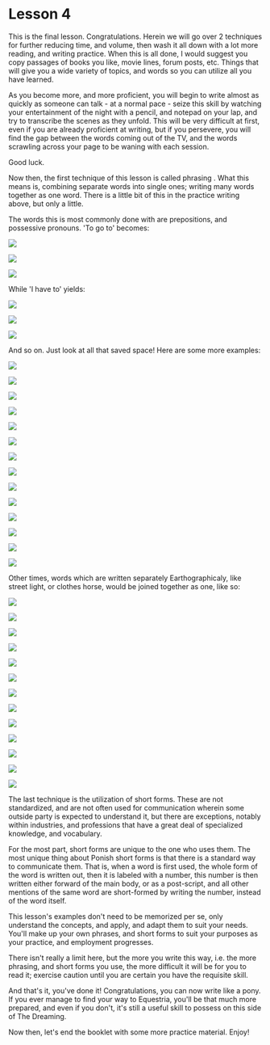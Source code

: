 # Lesson 4

This is the final lesson. Congratulations. Herein we will go over 2 techniques
for further reducing time, and volume, then wash it all down with a lot more
reading, and writing practice. When this is all done, I would suggest you copy
passages of books you like, movie lines, forum posts, etc. Things that will give
you a wide variety of topics, and words so you can utilize all you have learned.

As you become more, and more proficient, you will begin to write almost as
quickly as someone can talk - at a normal pace - seize this skill by watching
your entertainment of the night with a pencil, and notepad on your lap, and try
to transcribe the scenes as they unfold. This will be very difficult at first,
even if you are already proficient at writing, but if you persevere, you will
find the gap between the words coming out of the TV, and the words scrawling
across your page to be waning with each session.

Good luck.

Now then, the first technique of this lesson is called phrasing . What this
means is, combining separate words into single ones; writing many words together
as one word. There is a little bit of this in the practice writing above, but
only a little.

The words this is most commonly done with are prepositions, and possessive
pronouns. 'To go to' becomes:

![](./lesson-4/phrase-01.svg)

![](./lesson-4/phrase-02.svg)

![](./original-images/044.png)

While 'I have to' yields:

![](./lesson-4/phrase-03.svg)

![](./lesson-4/phrase-04.svg)

![](./original-images/045.png)

And so on. Just look at all that saved space! Here are some more examples:

![](./lesson-4/phrase-05.svg)

![](./lesson-4/phrase-06.svg)

![](./lesson-4/phrase-07.svg)

![](./lesson-4/phrase-08.svg)

![](./lesson-4/phrase-09.svg)

![](./lesson-4/phrase-10.svg)

![](./lesson-4/phrase-11.svg)

![](./lesson-4/phrase-12.svg)

![](./lesson-4/phrase-13.svg)

![](./lesson-4/phrase-14.svg)

![](./lesson-4/phrase-15.svg)

![](./lesson-4/phrase-16.svg)

![](./lesson-4/phrase-17.svg)


![](./original-images/046.png)

Other times, words which are written separately Earthographicaly, like street
light, or clothes horse, would be joined together as one, like so:

![](./lesson-4/phrase-18.svg)

![](./lesson-4/phrase-19.svg)

![](./lesson-4/phrase-20.svg)

![](./lesson-4/phrase-21.svg)

![](./lesson-4/phrase-22.svg)

![](./lesson-4/phrase-23.svg)

![](./lesson-4/phrase-24.svg)

![](./lesson-4/phrase-25.svg)

![](./lesson-4/phrase-26.svg)

![](./lesson-4/phrase-27.svg)

![](./lesson-4/phrase-28.svg)

![](./lesson-4/phrase-29.svg)


![](./original-images/047.png)

The last technique is the utilization of short forms. These are not
standardized, and are not often used for communication wherein some outside
party is expected to understand it, but there are exceptions, notably within
industries, and professions that have a great deal of specialized knowledge, and
vocabulary.

For the most part, short forms are unique to the one who uses them. The most
unique thing about Ponish short forms is that there is a standard way to
communicate them. That is, when a word is first used, the whole form of the word
is written out, then it is labeled with a number, this number is then written
either forward of the main body, or as a post-script, and all other mentions of
the same word are short-formed by writing the number, instead of the word
itself.

This lesson's examples don't need to be memorized per se, only understand the
concepts, and apply, and adapt them to suit your needs. You'll make up your own
phrases, and short forms to suit your purposes as your practice, and employment
progresses.

There isn't really a limit here, but the more you write this way, i.e. the more
phrasing, and short forms you use, the more difficult it will be for you to read
it; exercise caution until you are certain you have the requisite skill.

And that's it, you've done it! Congratulations, you can now write like a pony.
If you ever manage to find your way to Equestria, you'll be that much more
prepared, and even if you don't, it's still a useful skill to possess on this
side of The Dreaming.

Now then, let's end the booklet with some more practice material. Enjoy!
